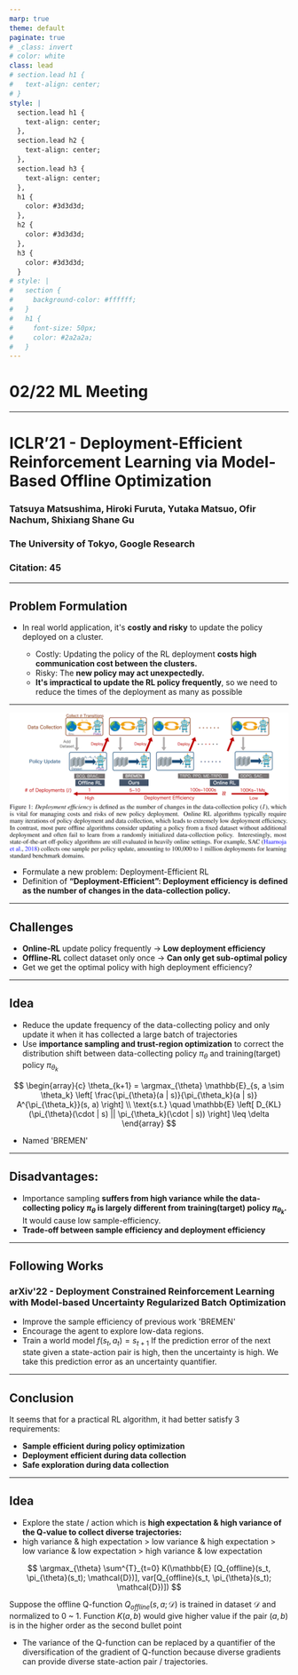 ```yaml
---
marp: true
theme: default
paginate: true
# _class: invert
# color: white
class: lead
# section.lead h1 {
#   text-align: center;
# }
style: |
  section.lead h1 {
    text-align: center;
  },
  section.lead h2 {
    text-align: center;
  },
  section.lead h3 {
    text-align: center;
  },
  h1 {
    color: #3d3d3d;
  },
  h2 {
    color: #3d3d3d;
  },
  h3 {
    color: #3d3d3d;
  }
# style: |
#   section {
#     background-color: #ffffff;
#   }
#   h1 {
#     font-size: 50px;
#     color: #2a2a2a;
#   }
---
```


<!-- _class: lead -->

# 02/22 ML Meeting

---
<style>
img[alt~="center"] {
  display: block;
  margin: 0 auto;
}
</style>

# ICLR’21 - Deployment-Efficient Reinforcement Learning via Model-Based Offline Optimization

### Tatsuya Matsushima, Hiroki Furuta, Yutaka Matsuo, Ofir Nachum, Shixiang Shane Gu

### The University of Tokyo, Google Research

### Citation: 45

---

## Problem Formulation

- In real world application, it's **costly  and risky** to update the policy deployed on a cluster.
  
  - Costly: Updating the policy of the RL deployment **costs high communication cost between the clusters.**
  - Risky: The **new policy may act unexpectedly.**
  - **It's impractical to update the RL policy frequently**, so we need to reduce the times of the deployment as many as possible

---

<style>
img[alt~="center"] {
  display: block;
  margin: 0 auto;
}
</style>

![center width:900px](./img/deployment_efficiency.png)

- Formulate a new problem: Deployment-Efficient RL
- Definition of **“Deployment-Efficient”: Deployment efficiency is defined as the number of changes in the data-collection policy.**

---

## Challenges

- **Online-RL** update policy frequently -> **Low deployment efficiency**
- **Offline-RL** collect dataset only once -> **Can only get sub-optimal policy**
- Get we get the optimal policy with high deployment efficiency?

---
## Idea

- Reduce the update frequency of the data-collecting policy and only update it when it has collected a large batch of trajectories
- Use **importance sampling and trust-region optimization** to correct the distribution shift between data-collecting policy $\pi_{\theta}$ and training(target) policy $\pi_{\theta_k}$

$$
\begin{array}{c}
\theta_{k+1} = \argmax_{\theta} \mathbb{E}_{s, a \sim \theta_k} \left[ \frac{\pi_{\theta}(a | s)}{\pi_{\theta_k}(a | s)} A^{\pi_{\theta_k}}(s, a) \right] \\
\text{s.t.} \quad \mathbb{E} \left[ D_{KL}(\pi_{\theta}(\cdot | s) || \pi_{\theta_k}(\cdot | s)) \right] \leq \delta
\end{array}
$$

- Named 'BREMEN'

---

## Disadvantages:

- Importance sampling **suffers from high variance while the data-collecting policy $\pi_{\theta}$ is largely different from training(target) policy $\pi_{\theta_k}$.** It would cause low sample-efficiency.
- **Trade-off between sample efficiency and deployment efficiency**

---

## Following Works

### arXiv'22 - Deployment Constrained Reinforcement Learning with Model-based Uncertainty Regularized Batch Optimization

- Improve the sample efficiency of previous work 'BREMEN'
- Encourage the agent to explore low-data regions.
- Train a world model $f(s_t, a_t) = s_{t+1}$ If the prediction error of the next state given a state-action pair is high, then the uncertainty is high. We take this prediction error as an uncertainty quantifier.

---

## Conclusion

It seems that for a practical RL algorithm, it had better satisfy 3 requirements:
- **Sample efficient during policy optimization**
- **Deployment efficient during data collection**
- **Safe exploration during data collection**

---

<!-- # Conditional GAN + NTK -->

## Idea

- Explore the state / action which is **high expectation & high variance of the Q-value to collect diverse trajectories:** 
- high variance & high expectation > low variance & high expectation > low variance & low expectation > high variance & low expectation

$$
\argmax_{\theta} \sum^{T}_{t=0} K(\mathbb{E} [Q_{offline}(s_t, \pi_{\theta}(s_t); \mathcal{D})], var[Q_{offline}(s_t, \pi_{\theta}(s_t); \mathcal{D})])
$$

Suppose the offline Q-function $Q_{offline}(s, a; \mathcal{D})$ is trained in dataset $\mathcal{D}$ and normalized to 0 ~ 1. Function $K(a, b)$ would give higher value if the pair $(a, b)$ is in the higher order as the second bullet point

- The variance of the Q-function can be replaced by a quantifier of the diversification of the gradient of Q-function because diverse gradients can provide diverse state-action pair / trajectories.